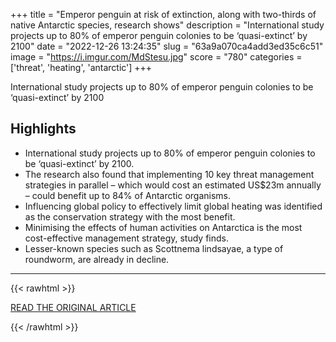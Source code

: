 +++
title = "Emperor penguin at risk of extinction, along with two-thirds of native Antarctic species, research shows"
description = "International study projects up to 80% of emperor penguin colonies to be ‘quasi-extinct’ by 2100"
date = "2022-12-26 13:24:35"
slug = "63a9a070ca4add3ed35c6c51"
image = "https://i.imgur.com/MdStesu.jpg"
score = "780"
categories = ['threat', 'heating', 'antarctic']
+++

International study projects up to 80% of emperor penguin colonies to be ‘quasi-extinct’ by 2100

## Highlights

- International study projects up to 80% of emperor penguin colonies to be ‘quasi-extinct’ by 2100.
- The research also found that implementing 10 key threat management strategies in parallel – which would cost an estimated US$23m annually – could benefit up to 84% of Antarctic organisms.
- Influencing global policy to effectively limit global heating was identified as the conservation strategy with the most benefit.
- Minimising the effects of human activities on Antarctica is the most cost-effective management strategy, study finds.
- Lesser-known species such as Scottnema lindsayae, a type of roundworm, are already in decline.

---

{{< rawhtml >}}
  <p class="article-category">
    <a target="_blank" href="https://www.theguardian.com/world/2022/dec/23/two-thirds-of-antarcticas-native-species-under-threat-of-extinction-from-global-heating-research-shows">READ THE ORIGINAL ARTICLE</a>
  </p>
{{< /rawhtml >}}
